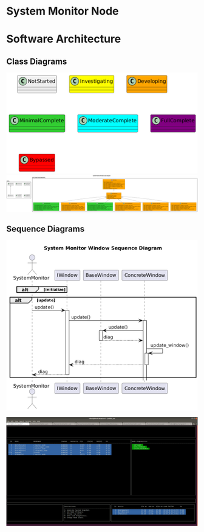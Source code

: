 # System Monitor Node

# Software Architecture
## Class Diagrams
![](../../../doc/output/Legend.png)
![](output/SystemMonitorWindowClassDiagram.png)

## Sequence Diagrams
![](output/SystemMonitorWindowSequenceDiagram.png)

![](media/SystemMonitor/SystemMonitor_Image1.png)